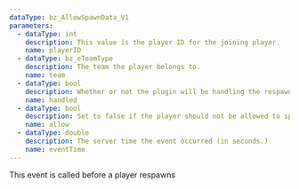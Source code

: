 ```yaml
---
dataType: bz_AllowSpawnData_V1
parameters:
  - dataType: int
    description: This value is the player ID for the joining player.
    name: playerID
  - dataType: bz_eTeamType
    description: The team the player belongs to.
    name: team
  - dataType: bool
    description: Whether or not the plugin will be handling the respawn or not.
    name: handled
  - dataType: bool
    description: Set to false if the player should not be allowed to spawn.
    name: allow
  - dataType: double
    description: The server time the event occurred (in seconds.)
    name: eventTime
---
```


This event is called before a player respawns
